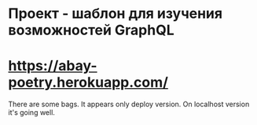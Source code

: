 # Проект - шаблон для изучения возможностей GraphQL
# https://abay-poetry.herokuapp.com/
There are some bags. It appears only deploy version. On localhost version it's going well.
